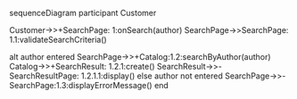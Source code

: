 sequenceDiagram
  participant Customer

  Customer->>+SearchPage: 1:onSearch(author)
  SearchPage->>SearchPage: 1.1:validateSearchCriteria()
  
  alt author entered
    SearchPage->>+Catalog:1.2:searchByAuthor(author)
    Catalog->>+SearchResult: 1.2.1:create()
    SearchResult->>-SearchResultPage: 1.2.1.1:display()
  else author not entered
    SearchPage->>-SearchPage:1.3:displayErrorMessage()
  end